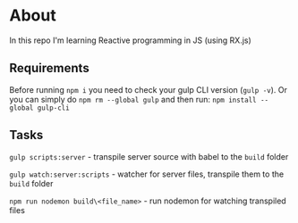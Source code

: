# About

In this repo I'm learning Reactive programming in JS (using RX.js)

## Requirements

Before running `npm i` you need to check your gulp CLI version (`gulp -v`).
Or you can simply do `npm rm --global gulp` and then run: `npm install --global gulp-cli`

## Tasks

`gulp scripts:server` - transpile server source with babel to the `build` folder

`gulp watch:server:scripts` - watcher for server files, transpile them to the `build` folder

`npm run nodemon build\<file_name>` - run nodemon for watching transpiled files 